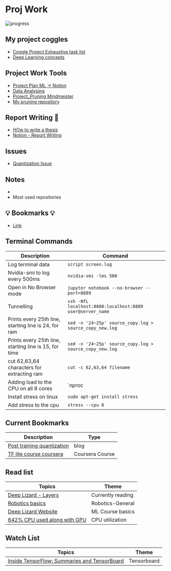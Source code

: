# Proj Work

![progress](https://progress-bar.dev/95/?title=days_left_to_complete_project_21)

## My project coggles
+ [Coggle Project Exhaustive task list](https://coggle.it/diagram/YCuv81R6dWDFjAA9/t/things-to-be-done-calendar)
+ [Deep Learning concepts](https://coggle.it/diagram/YEuTbdWHwnI3OC6C/t/deep-learning-concepts)

## Project Work Tools
+ [Project Plan ML -> Notion](https://www.notion.so/Project-Plan-ML-2cf867e8ad184c1a9e1cdc716dc2d16a)
+ [Data Analysing](https://docs.google.com/spreadsheets/d/12WxnLtQtnPFIIHaeRpjMtQPJy4w857fcma15PrV85zU/edit#gid=664785351)
+ [Project_Pruning Mindmeister](https://www.mindmeister.com/1586195009?t=8wgbvnYtph)
+ [My pruning repository](https://github.com/sachinkmohan/ssd_keras)

## Report Writing 📗
+ [HOw to write a thesis](https://www.ldeo.columbia.edu/~martins/sen_sem/thesis_org.html)
+ [Notion - Report Writing](https://www.notion.so/Phase-7-Report-Writing-d12ffbbe8ac64c20be1f27ce97d50d14)

## Issues
+ [Quantization Issue](https://github.com/tensorflow/model-optimization/issues/620)

## Notes
+ 
+ Most used repositories 

## :bulb: Bookmarks :bulb:
- [Link](https://www.notion.so/09063076eb084708a0900084dac96f61?v=60946ada361543868c8c0dd13370d783)

## Terminal Commands

 Description | Command 
 ---|---
 Log terminal data | `script screen.log`
Nvidia-smi to log every 500ms | `nvidia-smi -lms 500`
Open in No Browser mode | `jupyter notebook --no-browser --port=8889`
Tunnelling | `ssh -NfL localhost:8888:localhost:8889 user@server_name`
Prints every 25th line, starting line is 24, for ram | `sed -n '24~25p' source_copy.log > source_copy_new.log`
Prints every 25th line, starting line is 15, for time | `sed -n '24~25p' source_copy.log > source_copy_new.log`
cut 62,63,64 characters for extracting ram | `cut -c 62,63,64 filename`
Adding load to the CPU on all 8 cores | `nproc | xargs seq | xargs -n1 -P8 md5sum /dev/zero`
Install stress on linux | `sudo apt-get install stress`
Add stress to the cpu | `stress --cpu 8`


## Current Bookmarks

Description | Type
---|---
[Post training quantization](https://www.tensorflow.org/lite/performance/post_training_float16_quant) | blog
[TF lite course coursera](https://www.coursera.org/learn/device-based-models-tensorflow/home/welcome) | Coursera Course

## Read list

Topics | Theme
---|---
[Deep Lizard - Layers](https://deeplizard.com/learn/video/FK77zZxaBoI) | Currently reading
[Robotics basics](https://allshire.org/getting-started-robotics/) | Robotics-General
[Deep Lizard Website](https://deeplizard.com/) | ML Course basics
[642% CPU used along with GPU](https://stackoverflow.com/questions/65707430/642-cpu-used-along-with-gpu-during-training-is-it-normal) | CPU utilization

## Watch List

Topics | Theme
---|---
[Inside TensorFlow: Summaries and TensorBoard](https://www.youtube.com/watch?v=OI4cskHUslQ&t=2134s) | Tensorboard


